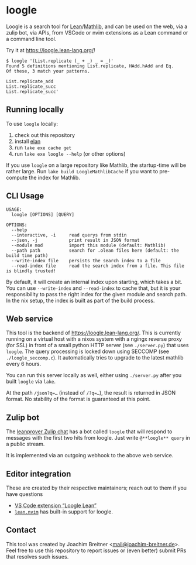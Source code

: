 loogle
======

Loogle is a search tool for [Lean]/[Mathlib], and can be used on the web, via a
zulip bot, via APIs, from VSCode or nvim extensions as a Lean command or a command line tool.

Try it at <https://loogle.lean-lang.org/>!


    $ loogle '(List.replicate (_ + _) _ = _)'
    Found 5 definitions mentioning List.replicate, HAdd.hAdd and Eq.
    Of these, 3 match your patterns.

    List.replicate_add
    List.replicate_succ
    List.replicate_succ'

[lean]: https://leanprover.github.io/
[mathlib]: https://github.com/leanprover-community/mathlib4

Running locally
---------------

To use `loogle` locally:

1. check out this repository
2. install [elan](https://github.com/leanprover/elan)
3. run `lake exe cache get`
4. run `lake exe loogle --help` (or other options)

If you use `loogle` on a large repository like Mathlib, the startup-time will
be rather large. Run `lake build LoogleMathlibCache` if you want to pre-compute
the index for Mathlib.

[elan]: https://github.com/leanprover/elan

CLI Usage
---------

    USAGE:
      loogle [OPTIONS] [QUERY]

    OPTIONS:
      --help
      --interactive, -i     read querys from stdin
      --json, -j            print result in JSON format
      --module mod          import this module (default: Mathlib)
      --path path           search for .olean files here (default: the build time path)
      --write-index file    persists the search index to a file
      --read-index file     read the search index from a file. This file is blindly trusted!

By default, it will create an internal index upon starting,  which takes a bit.
You can use `--write-index` and `--read-index` to cache that, but it is your
responsibility to pass the right index for the given module and search path. In
the nix setup, the index is built as part of the build process.

Web service
-----------

This tool is the backend of <https://loogle.lean-lang.org/>. This is currently
running on a virtual host with a nixos system with a ngingx reverse proxy (for
SSL) in front of a small python HTTP server (see `./server.py`) that uses
`loogle`. The query processing is locked down using SECCOMP (see
`./loogle_seccomp.c`). It automatically tries to upgrade to the latest
mathlib every 6 hours.

You can run this server locally as well, either using `./server.py` after you
built `loogle` via `lake`.

At the path `/json?q=…` (instead of `/?q=…`), the result is returned in JSON
format. No stability of the format is guaranteed at this point.

Zulip bot
---------

The [leanprover Zulip chat](https://leanprover.zulipchat.com/) has a bot called
`loogle` that will respond to messages with the first two hits from loogle.
Just write `@**loogle** query` in a public stream.

It is implemented via an outgoing webhook to the above web service.

Editor integration
------------------

These are created by their respective maintainers; reach out to them if you have questions

* [VS Code extension “Loogle Lean”](https://marketplace.visualstudio.com/items?itemName=ShreyasSrinivas.loogle-lean)
* [`lean.nvim`](https://github.com/Julian/lean.nvim#features) has built-in support for loogle.

Contact
-------

This tool was created by Joachim Breitner <<mail@joachim-breitner.de>>. Feel free
to use this repository to report issues or (even better) submit PRs that
resolves such issues.
